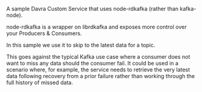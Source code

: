 A sample Davra Custom Service that uses node-rdkafka (rather than kafka-node).

node-rdkafka is a wrapper on librdkafka and exposes more control over your Producers & Consumers.

In this sample we use it to skip to the latest data for a topic.

This goes against the typical Kafka use case where a consumer does not want to miss any data should the consumer fail.
It could be used in a scenario where, for example, the service needs to retrieve the very latest data following recovery 
from a prior failure rather than working through the full history of missed data.

